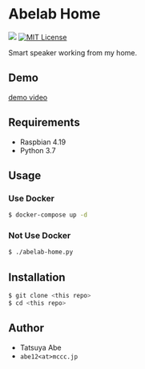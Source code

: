 Abelab Home
===========

[![](https://github.com/AjxLab/abelab-home/workflows/build/badge.svg)](https://github.com/AjxLab/abelab-home/actions)
[![MIT License](http://img.shields.io/badge/license-MIT-blue.svg?style=flat)](LICENSE)

Smart speaker working from my home.


## Demo
[demo video](https://streamable.com/e/njvovx)


## Requirements
* Raspbian 4.19
* Python 3.7


## Usage
### Use Docker
```sh
$ docker-compose up -d
```
### Not Use Docker
```sh
$ ./abelab-home.py
```


## Installation
```sh
$ git clone <this repo>
$ cd <this repo>
```


## Author
* Tatsuya Abe
* ```abe12<at>mccc.jp```
